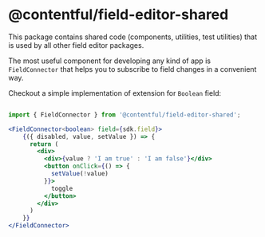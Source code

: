 # @contentful/field-editor-shared

This package contains shared code (components, utilities, test utilities) that is used by all other field editor packages.

The most useful component for developing any kind of app is `FieldConnector` that helps you to subscribe to field changes in a convenient way.

Checkout a simple implementation of extension for `Boolean` field:

```jsx

import { FieldConnector } from '@contentful/field-editor-shared';

<FieldConnector<boolean> field={sdk.field}>
    {({ disabled, value, setValue }) => {
      return (
        <div>
          <div>{value ? 'I am true' : 'I am false'}</div>
          <button onClick={() => {
            setValue(!value)
          }}>
            toggle
          </button>
        </div>
      )
    }}
</FieldConnector>

```
